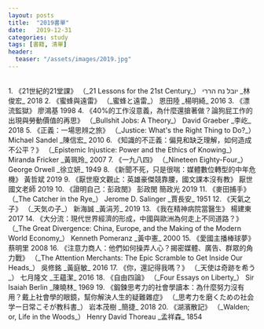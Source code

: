 ```yaml
---
layout: posts
title:  "2019書單"
date:   2019-12-31
categories: study
tags: [書籍, 清單]
header: 
  teaser: "/assets/images/2019.jpg"
---
```

<br>
1. 《21世紀的21堂課》 （_21 Lessons for the 21st Century_） יובל נח הררי‎ _林俊宏_ 2018
2. 《蜜蜂與遠雷》 （_蜜蜂と遠雷_） 恩田陸 _楊明綺_ 2016
3. 《漂流監獄》 廖鴻基 1998
4. 《40%的工作沒意義，為什麼還搶著做？論狗屁工作的出現與勞動價值的再思》 （_Bullshit Jobs: A Theory_） David Graeber _李屹_ 2018
5. 《正義：一場思辨之旅》 （_Justice: What's the Right Thing to Do?_） Michael Sandel _陳信宏_ 2010
6. 《知識的不正義：偏見和缺乏理解，如何造成不公平？》 （_Epistemic Injustice: Power and the Ethics of Knowing_） Miranda Fricker _黃珮玲_ 2007
7. 《一九八四》 （_Nineteen Eighty-Four_） George Orwell _徐立妍_ 1949
8. 《新聞不死，只是很喘：媒體數位轉型的中年危機》 黃哲斌 2019
9. 《厭世廢文觀止：英雄豪傑競靠腰，國文課本沒有教》 厭世國文老師 2019
10. 《證明自己：彭政閔》 彭政閔 簡政光 2019
11. 《麥田捕手》 （_The Catcher in the Rye_） Jerome D. Salinger _賈長安_ 1951
12. 《天氣之子》 （_天気の子_） 新海誠 _黃涓芳_ 2019
13. 《我在精神病院當醫生》 楊建東 2017
14. 《大分流：現代世界經濟的形成，中國與歐洲為何走上不同道路？》 （_The Great Divergence: China, Europe, and the Making of the Modern World Economy_） Kenneth Pomeranz _黃中憲_ 2000
15. 《愛國主播棒球夢》 蔡明里 2008
16. 《注意力商人：他們如何操弄人心？揭密媒體、廣告、群眾的角力戰》 （_The Attention Merchants: The Epic Scramble to Get Inside Our Heads_） 吳修銘 _黃庭敏_ 2016
17. 《你，還記得我嗎？》 （_天使は奇跡を希う_） 七月隆文 _王蘊潔_ 2016
18. 《自由四論》 （_Four Essays on Liberty_） Sir Isaiah Berlin _陳曉林_ 1969
19. 《鍛鍊思考力的社會學讀本：為什麼努力沒有用？戴上社會學的眼鏡，幫你解決人生的疑難雜症》 （_思考力を磨くための社会学ー日常こそが教科書_） 岩本茂樹 _簡捷_ 2018
20. 《湖濱散記》 （_Walden; or, Life in the Woods_） Henry David Thoreau _孟祥森_ 1854
